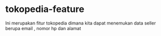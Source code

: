 # tokopedia-feature
Ini merupakan fitur tokopedia dimana kita dapat menemukan data seller berupa email , nomor hp dan alamat
